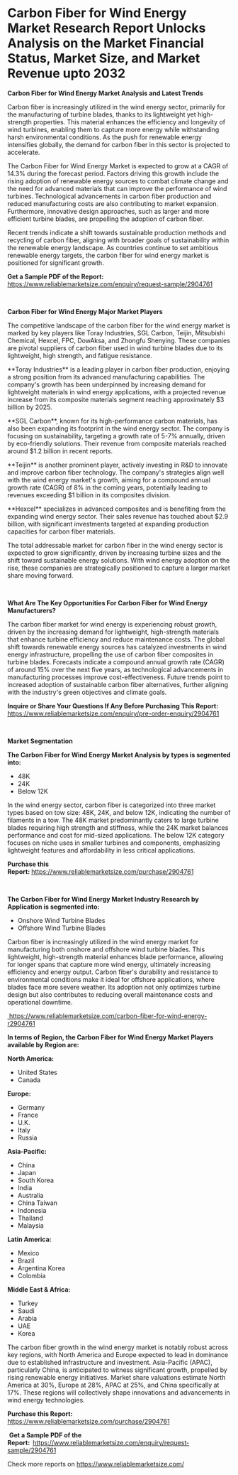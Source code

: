 <p><h1>Carbon Fiber for Wind Energy Market Research Report Unlocks Analysis on the Market Financial Status, Market Size, and Market Revenue upto 2032</h1></p><p><strong>Carbon Fiber for Wind Energy Market Analysis and Latest Trends</strong></p>
<p><p>Carbon fiber is increasingly utilized in the wind energy sector, primarily for the manufacturing of turbine blades, thanks to its lightweight yet high-strength properties. This material enhances the efficiency and longevity of wind turbines, enabling them to capture more energy while withstanding harsh environmental conditions. As the push for renewable energy intensifies globally, the demand for carbon fiber in this sector is projected to accelerate.</p><p>The Carbon Fiber for Wind Energy Market is expected to grow at a CAGR of 14.3% during the forecast period. Factors driving this growth include the rising adoption of renewable energy sources to combat climate change and the need for advanced materials that can improve the performance of wind turbines. Technological advancements in carbon fiber production and reduced manufacturing costs are also contributing to market expansion. Furthermore, innovative design approaches, such as larger and more efficient turbine blades, are propelling the adoption of carbon fiber. </p><p>Recent trends indicate a shift towards sustainable production methods and recycling of carbon fiber, aligning with broader goals of sustainability within the renewable energy landscape. As countries continue to set ambitious renewable energy targets, the carbon fiber for wind energy market is positioned for significant growth.</p></p>
<p><strong>Get a Sample PDF of the Report:&nbsp;</strong> <a href="https://www.reliablemarketsize.com/enquiry/request-sample/2904761?utm_campaign=3104&utm_medium=2&utm_source=Github&utm_content=ia&utm_term=12032025&utm_id=carbon-fiber-for-wind-energy">https://www.reliablemarketsize.com/enquiry/request-sample/2904761</a></p>
<p>&nbsp;</p>
<p><strong>Carbon Fiber for Wind Energy Major Market Players</strong></p>
<p><p>The competitive landscape of the carbon fiber for the wind energy market is marked by key players like Toray Industries, SGL Carbon, Teijin, Mitsubishi Chemical, Hexcel, FPC, DowAksa, and Zhongfu Shenying. These companies are pivotal suppliers of carbon fiber used in wind turbine blades due to its lightweight, high strength, and fatigue resistance.</p><p>**Toray Industries** is a leading player in carbon fiber production, enjoying a strong position from its advanced manufacturing capabilities. The company's growth has been underpinned by increasing demand for lightweight materials in wind energy applications, with a projected revenue increase from its composite materials segment reaching approximately $3 billion by 2025.</p><p>**SGL Carbon**, known for its high-performance carbon materials, has also been expanding its footprint in the wind energy sector. The company is focusing on sustainability, targeting a growth rate of 5-7% annually, driven by eco-friendly solutions. Their revenue from composite materials reached around $1.2 billion in recent reports.</p><p>**Teijin** is another prominent player, actively investing in R&D to innovate and improve carbon fiber technology. The company's strategies align well with the wind energy market's growth, aiming for a compound annual growth rate (CAGR) of 8% in the coming years, potentially leading to revenues exceeding $1 billion in its composites division.</p><p>**Hexcel** specializes in advanced composites and is benefiting from the expanding wind energy sector. Their sales revenue has touched about $2.9 billion, with significant investments targeted at expanding production capacities for carbon fiber materials.</p><p>The total addressable market for carbon fiber in the wind energy sector is expected to grow significantly, driven by increasing turbine sizes and the shift toward sustainable energy solutions. With wind energy adoption on the rise, these companies are strategically positioned to capture a larger market share moving forward.</p></p>
<p>&nbsp;</p>
<p><strong>What Are The Key Opportunities For Carbon Fiber for Wind Energy Manufacturers?</strong></p>
<p><p>The carbon fiber market for wind energy is experiencing robust growth, driven by the increasing demand for lightweight, high-strength materials that enhance turbine efficiency and reduce maintenance costs. The global shift towards renewable energy sources has catalyzed investments in wind energy infrastructure, propelling the use of carbon fiber composites in turbine blades. Forecasts indicate a compound annual growth rate (CAGR) of around 15% over the next five years, as technological advancements in manufacturing processes improve cost-effectiveness. Future trends point to increased adoption of sustainable carbon fiber alternatives, further aligning with the industry's green objectives and climate goals.</p></p>
<p><strong>Inquire or Share Your Questions If Any Before Purchasing This Report:</strong> <a href="https://www.reliablemarketsize.com/enquiry/pre-order-enquiry/2904761?utm_campaign=3104&utm_medium=2&utm_source=Github&utm_content=ia&utm_term=12032025&utm_id=carbon-fiber-for-wind-energy">https://www.reliablemarketsize.com/enquiry/pre-order-enquiry/2904761</a></p>
<p>&nbsp;</p>
<p><strong>Market Segmentation</strong></p>
<p><strong>The Carbon Fiber for Wind Energy Market Analysis by types is segmented into:</strong></p>
<p><ul><li>48K</li><li>24K</li><li>Below 12K</li></ul></p>
<p><p>In the wind energy sector, carbon fiber is categorized into three market types based on tow size: 48K, 24K, and below 12K, indicating the number of filaments in a tow. The 48K market predominantly caters to large turbine blades requiring high strength and stiffness, while the 24K market balances performance and cost for mid-sized applications. The below 12K category focuses on niche uses in smaller turbines and components, emphasizing lightweight features and affordability in less critical applications.</p></p>
<p><strong>Purchase this Report:&nbsp;</strong><a href="https://www.reliablemarketsize.com/purchase/2904761?utm_campaign=3104&utm_medium=2&utm_source=Github&utm_content=ia&utm_term=12032025&utm_id=carbon-fiber-for-wind-energy">https://www.reliablemarketsize.com/purchase/2904761</a></p>
<p>&nbsp;</p>
<p><strong>The Carbon Fiber for Wind Energy Market Industry Research by Application is segmented into:</strong></p>
<p><ul><li>Onshore Wind Turbine Blades</li><li>Offshore Wind Turbine Blades</li></ul></p>
<p><p>Carbon fiber is increasingly utilized in the wind energy market for manufacturing both onshore and offshore wind turbine blades. This lightweight, high-strength material enhances blade performance, allowing for longer spans that capture more wind energy, ultimately increasing efficiency and energy output. Carbon fiber's durability and resistance to environmental conditions make it ideal for offshore applications, where blades face more severe weather. Its adoption not only optimizes turbine design but also contributes to reducing overall maintenance costs and operational downtime.</p></p>
<p><a href="https://www.reliablemarketsize.com/carbon-fiber-for-wind-energy-r2904761?utm_campaign=3104&utm_medium=2&utm_source=Github&utm_content=ia&utm_term=12032025&utm_id=carbon-fiber-for-wind-energy">&nbsp;https://www.reliablemarketsize.com/carbon-fiber-for-wind-energy-r2904761</a></p>
<p><strong>In terms of Region, the Carbon Fiber for Wind Energy Market Players available by Region are:</strong></p>
<p>
    <p> <strong> North America: </strong>
        <ul>
            <li>United States</li>
            <li>Canada</li>
        </ul>
        </p> 
    <p> <strong> Europe: </strong>
        <ul>
            <li>Germany</li>
            <li>France</li>
            <li>U.K.</li>
            <li>Italy</li>
            <li>Russia</li>
        </ul>
        </p> 
    <p> <strong> Asia-Pacific: </strong>
        <ul>
            <li>China</li>
            <li>Japan</li>
            <li>South Korea</li>
            <li>India</li>
            <li>Australia</li>
            <li>China Taiwan</li>
            <li>Indonesia</li>
            <li>Thailand</li>
            <li>Malaysia</li>
        </ul>
        </p> 
    <p> <strong> Latin America: </strong>
        <ul>
            <li>Mexico</li>
            <li>Brazil</li>
            <li>Argentina Korea</li>
            <li>Colombia</li>
        </ul>
        </p> 
    <p> <strong> Middle East & Africa: </strong>
        <ul>
            <li>Turkey</li>
            <li>Saudi</li>
            <li>Arabia</li>
            <li>UAE</li>
            <li>Korea</li>
        </ul>
    </p>
    </p>
<p><p>The carbon fiber growth in the wind energy market is notably robust across key regions, with North America and Europe expected to lead in dominance due to established infrastructure and investment. Asia-Pacific (APAC), particularly China, is anticipated to witness significant growth, propelled by rising renewable energy initiatives. Market share valuations estimate North America at 30%, Europe at 28%, APAC at 25%, and China specifically at 17%. These regions will collectively shape innovations and advancements in wind energy technologies.</p></p>
<p><strong>Purchase this Report: </strong><a href="https://www.reliablemarketsize.com/purchase/2904761?utm_campaign=3104&utm_medium=2&utm_source=Github&utm_content=ia&utm_term=12032025&utm_id=carbon-fiber-for-wind-energy">https://www.reliablemarketsize.com/purchase/2904761</a></p>
<p>&nbsp;<strong>Get a Sample PDF of the Report:&nbsp;&nbsp;</strong><a href="https://www.reliablemarketsize.com/enquiry/request-sample/2904761?utm_campaign=3104&utm_medium=2&utm_source=Github&utm_content=ia&utm_term=12032025&utm_id=carbon-fiber-for-wind-energy">https://www.reliablemarketsize.com/enquiry/request-sample/2904761</a></p>
<p><strong></strong></p>
<p>Check more reports on <a href="https://www.reliablemarketsize.com/?utm_campaign=3104&utm_medium=2&utm_source=Github&utm_content=ia&utm_term=12032025&utm_id=carbon-fiber-for-wind-energy">https://www.reliablemarketsize.com/</a></p>